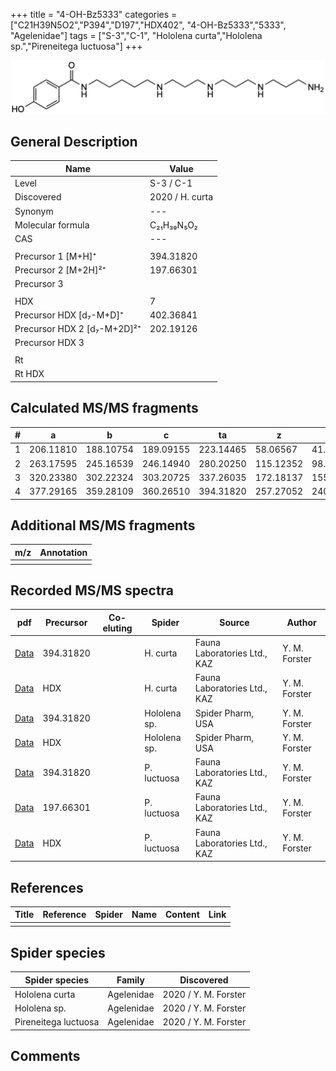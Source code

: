 +++
title = "4-OH-Bz5333"
categories = ["C21H39N5O2","P394","D197","HDX402",
"4-OH-Bz5333","5333",
"Agelenidae"]
tags = ["S-3","C-1",
"Hololena curta","Hololena sp.","Pireneitega luctuosa"]
+++

![](/img/4-OH-Bz5333.png)

## General Description

| Name                       | Value              |
|----------------------------|--------------------|
| Level                      | S-3 / C-1          |
| Discovered                 | 2020 / H. curta  |
| Synonym                    | ---                |
| Molecular formula          | C₂₁H₃₉N₅O₂                   |
| CAS                        | ---                |
|                            |                    |
| Precursor 1 [M+H]⁺         | 394.31820                   |
| Precursor 2 [M+2H]²⁺       | 197.66301                   |
| Precursor 3                |                    |
|                            |                    |
| HDX                        | 7                   |
| Precursor HDX   [d₇-M+D]⁺   | 402.36841                   |
| Precursor HDX 2 [d₇-M+2D]²⁺ | 202.19126                   |
| Precursor HDX 3            |                    |
|                            |                    |
| Rt                         |                    |
| Rt HDX                     |                    |

## Calculated MS/MS fragments

| # | a         | b         | c         | ta        | z         | y         | tz        |
|---|-----------|-----------|-----------|-----------|-----------|-----------|-----------|
| 1 | 206.11810 | 188.10754 | 189.09155 | 223.14465 | 58.06567 | 41.03912 | 75.09222 |
| 2 | 263.17595 | 245.16539 | 246.14940 | 280.20250 | 115.12352 | 98.09697 | 132.15007 |
| 3 | 320.23380 | 302.22324 | 303.20725 | 337.26035 | 172.18137 | 155.15482 | 189.20792 |
| 4 | 377.29165 | 359.28109 | 360.26510 | 394.31820 | 257.27052 | 240.24397 | 274.29707 |

## Additional MS/MS fragments

| m/z | Annotation |
|-----|------------|
|     |            |

## Recorded MS/MS spectra

| pdf                                             | Precursor | Co-eluting | Spider      | Source                       | Author        |
|-------------------------------------------------|-----------|------------|-------------|------------------------------|---------------|
| [Data](/pdf/H-curta/394_4-OH-Bz5333_Hc.pdf) | 394.31820 |           | H. curta | Fauna Laboratories Ltd., KAZ | Y. M. Forster |
| [Data](/pdf/H-curta/394_4-OH-Bz5333_Hc_HDX.pdf) | HDX |           | H. curta | Fauna Laboratories Ltd., KAZ | Y. M. Forster |
| [Data](/pdf/Hololena-sp/394_4-OH-Bz5333_Ho-sp.pdf) | 394.31820 |           | Hololena sp. | Spider Pharm, USA | Y. M. Forster |
| [Data](/pdf/Hololena-sp/394_4-OH-Bz5333_Ho-sp_HDX.pdf) | HDX |           | Hololena sp. | Spider Pharm, USA | Y. M. Forster |
| [Data](/pdf/P-luctuosa/394_4-OH-Bz5333_Pl.pdf) | 394.31820 |           | P. luctuosa | Fauna Laboratories Ltd., KAZ | Y. M. Forster |
| [Data](/pdf/P-luctuosa/394_4-OH-Bz5333_Pl_2.pdf) | 197.66301 |           | P. luctuosa | Fauna Laboratories Ltd., KAZ | Y. M. Forster |
| [Data](/pdf/P-luctuosa/394_4-OH-Bz5333_Pl_HDX.pdf) | HDX |           | P. luctuosa | Fauna Laboratories Ltd., KAZ | Y. M. Forster |


## References

| Title | Reference | Spider | Name | Content | Link |
|-------|-----------|--------|------|---------|------|
|       |           |        |      |         |      |

## Spider species

| Spider species     | Family     | Discovered           |
|--------------------|------------|----------------------|
| Hololena curta | Agelenidae | 2020 / Y. M. Forster |
| Hololena sp. | Agelenidae | 2020 / Y. M. Forster |
| Pireneitega luctuosa | Agelenidae | 2020 / Y. M. Forster |


## Comments